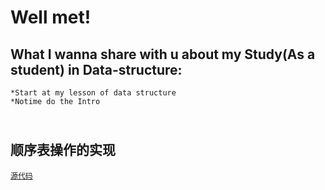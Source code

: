 Well met!
===
What I wanna share with u about my Study(As a student) in Data-structure:<br>
---
    *Start at my lesson of data structure 
    *Notime do the Intro
    <br>
顺序表操作的实现
---
[`源代码`](https://github.com/Shylcok/data-structure/blob/master/SeqLsit.c)
